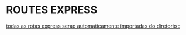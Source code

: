 # ROUTES EXPRESS

[todas as rotas express serao automaticamente importadas do diretorio : ](src/main/routes)